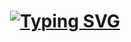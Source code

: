 
<h1 align="center">
  <a href="https://git.io/typing-svg"><img src="https://readme-typing-svg.herokuapp.com?font=Fira+Code&pause=10&width=435&lines=Hi%2Cthere!+I'm+Victor%2C+a+ecommerce+web+developer" alt="Typing SVG" /></a>
</h1>
